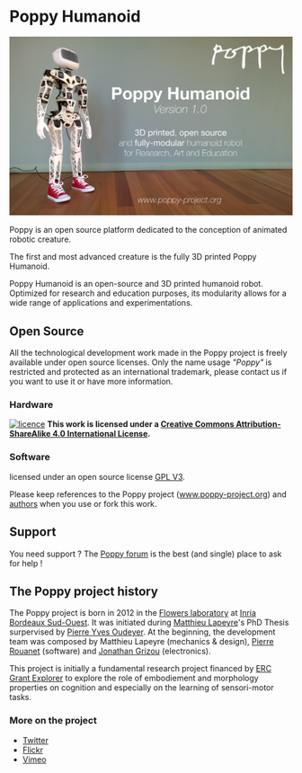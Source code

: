 Poppy Humanoid
===================

![Trunk Assembled](doc/img/poppy-humanoid-github.jpg)

Poppy is an open source platform dedicated to the conception of animated robotic creature.

The first and most advanced creature is the fully 3D printed Poppy Humanoid.

Poppy Humanoid is an open-source and 3D printed humanoid robot. Optimized for research and education purposes, its modularity allows for a wide range of applications and experimentations.

## Open Source

All the technological development work made in the Poppy project is freely available under open source licenses. Only the name usage *"Poppy"* is restricted and protected as an international trademark, please contact us if you want to use it or have more information.


### Hardware

[![licence](https://i.creativecommons.org/l/by-sa/4.0/88x31.png)](http://creativecommons.org/licenses/by-sa/4.0/) **This work is licensed under a [Creative Commons Attribution-ShareAlike 4.0 International License](http://creativecommons.org/licenses/by-sa/4.0/).**


### Software
licensed under an open source license [GPL V3](http://www.gnu.org/licenses/gpl.html).


Please keep references to the Poppy project (www.poppy-project.org) and [authors](doc/authors.md) when you use or fork this work.


## Support
You need support ?
The [Poppy forum](forum.poppy-project.org) is the best (and single) place to ask for help !

<!-- ## Software

The software can be directly installed via
```bash
pip install poppy_humanoid
```
Or it can be download as a [release](https://github.com/poppy-project/Poppy-Humanoid/releases/download/1.0-pre-release/poppy-humanoid-1.0rc2.tar.gz).


It is -->


## The Poppy project history

The Poppy project is born in 2012 in the [Flowers laboratory](flowers.inria.fr) at [Inria Bordeaux Sud-Ouest](http://www.inria.fr/en/centre/bordeaux).
It was initiated during [Matthieu Lapeyre](github.com/matthieu-lapeyre)'s PhD Thesis surpervised by [Pierre Yves Oudeyer](http://www.pyoudeyer.com/). At the beginning, the development team was composed by Matthieu Lapeyre (mechanics & design), [Pierre Rouanet](github.com/pierre-rouanet) (software) and [Jonathan Grizou](http://jgrizou.com/) (electronics).

This project is initially a fundamental research project financed by [ERC Grant Explorer](http://erc.europa.eu/) to explore the role of embodiement and morphology properties on cognition and especially on the learning of sensori-motor tasks.


### More on the project

- [Twitter](https://twitter.com/poppy_project)
- [Flickr](flickr.com/photos/poppy-project/)
- [Vimeo](https://vimeo.com/poppyproject)
